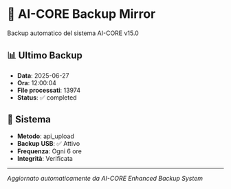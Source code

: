 # 🧬 AI-CORE Backup Mirror

Backup automatico del sistema AI-CORE v15.0

## 📊 Ultimo Backup
- **Data**: 2025-06-27
- **Ora**: 12:00:04
- **File processati**: 13974
- **Status**: ✅ completed

## 🎯 Sistema
- **Metodo**: api_upload
- **Backup USB**: ✅ Attivo
- **Frequenza**: Ogni 6 ore
- **Integrità**: Verificata

---
*Aggiornato automaticamente da AI-CORE Enhanced Backup System*
